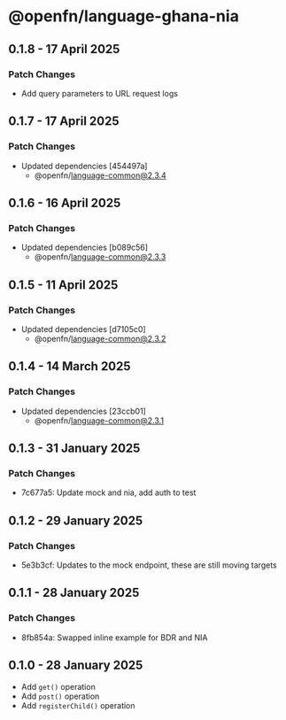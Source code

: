 # @openfn/language-ghana-nia

## 0.1.8 - 17 April 2025

### Patch Changes

* Add query parameters to URL request logs

## 0.1.7 - 17 April 2025

### Patch Changes

* Updated dependencies \[454497a]
  * @openfn/language-common@2.3.4

## 0.1.6 - 16 April 2025

### Patch Changes

* Updated dependencies \[b089c56]
  * @openfn/language-common@2.3.3

## 0.1.5 - 11 April 2025

### Patch Changes

* Updated dependencies \[d7105c0]
  * @openfn/language-common@2.3.2

## 0.1.4 - 14 March 2025

### Patch Changes

* Updated dependencies \[23ccb01]
  * @openfn/language-common@2.3.1

## 0.1.3 - 31 January 2025

### Patch Changes

* 7c677a5: Update mock and nia, add auth to test

## 0.1.2 - 29 January 2025

### Patch Changes

* 5e3b3cf: Updates to the mock endpoint, these are still moving targets

## 0.1.1 - 28 January 2025

### Patch Changes

* 8fb854a: Swapped inline example for BDR and NIA

## 0.1.0 - 28 January 2025

* Add `get()` operation
* Add `post()` operation
* Add `registerChild()` operation
